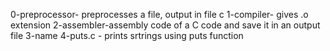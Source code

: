 0-preprocessor- preprocesses a file, output in file c
1-compiler- gives .o extension
2-assembler-assembly code of a C code and save it in an output file
3-name
4-puts.c - prints srtrings using puts function
